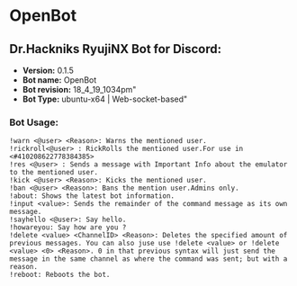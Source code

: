 # OpenBot 

## Dr.Hackniks RyujiNX Bot for Discord: 
* **Version:** 0.1.5
* **Bot name:** OpenBot
* **Bot revision:** 18_4_19_1034pm" 
* **Bot Type:** ubuntu-x64 | Web-socket-based" 

### Bot Usage: 
```
!warn <@user> <Reason>: Warns the mentioned user.
!rickroll<@user> : RickRolls the mentioned user.For use in <#410208622778384385> 
!res <@user> : Sends a message with Important Info about the emulator to the mentioned user.
!kick <@user> <Reason>: Kicks the mentioned user.
!ban <@user> <Reason>: Bans the mention user.Admins only.
!about: Shows the latest bot information.
!input <value>: Sends the remainder of the command message as its own message.
!sayhello <@user>: Say hello.
!howareyou: Say how are you ?
!delete <value> <ChannelID> <Reason>: Deletes the specified amount of previous messages. You can also juse use !delete <value> or !delete <value> <0> <Reason>. 0 in that previous syntax will just send the message in the same channel as where the command was sent; but with a reason. 
!reboot: Reboots the bot. 
```
